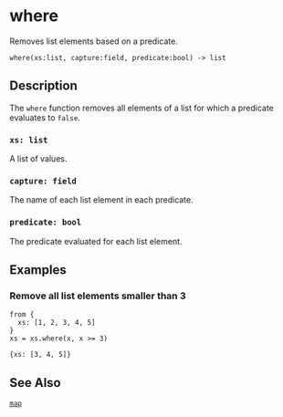 # where

Removes list elements based on a predicate.

```tql
where(xs:list, capture:field, predicate:bool) -> list
```

## Description

The `where` function removes all elements of a list for which a predicate
evaluates to `false`.

### `xs: list`

A list of values.

### `capture: field`

The name of each list element in each predicate.

### `predicate: bool`

The predicate evaluated for each list element.

## Examples

### Remove all list elements smaller than 3

```tql
from {
  xs: [1, 2, 3, 4, 5]
}
xs = xs.where(x, x >= 3)
```

```tql
{xs: [3, 4, 5]}
```

## See Also

[`map`](map.md)
